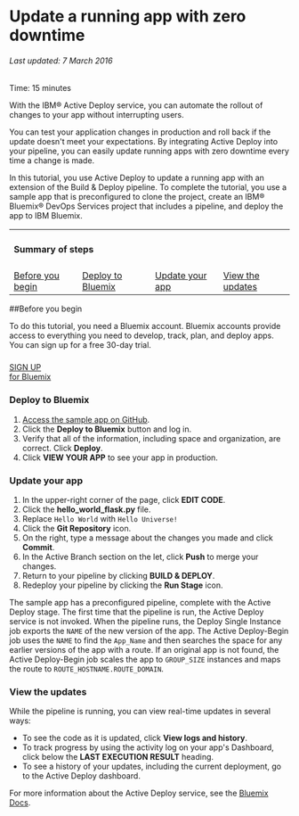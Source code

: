 # Update a running app with zero downtime

###### Last updated: 7 March 2016

Time: 15 minutes

With the IBM&reg; Active Deploy service, you can automate the rollout of changes to your app without interrupting users. 

You can test your application changes in production and roll back if the update doesn't meet your expectations. By integrating Active Deploy into your pipeline, you can easily update running apps with zero downtime every time a change is made.

In this tutorial, you use Active Deploy to update a running app with an extension of the Build &amp; Deploy pipeline. To complete the tutorial, you use a sample app that is preconfigured to clone the project, create an IBM&reg; Bluemix&reg; DevOps Services project that includes a pipeline, and deploy the app to IBM Bluemix.

<div class="table-of-contents">
 <table>
   <tr>
     <td colspan="4"><h4>Summary of steps</h4></td>
   </tr>
   <tr>
     <td><a href="#prereq">Before you begin</a></td>
     <td><a href="#deploy">Deploy to Bluemix</a></td>
     <td><a href="#update">Update your app</a></td>
     <td><a href="#view">View the updates</a></td>
   </tr>
 </table>
</div>

<a name='prereq'></a>
##Before you begin

To do this tutorial, you need a Bluemix account. Bluemix accounts provide access to everything you need to develop, track, plan, and deploy apps. You can sign up for a free 30-day trial. 

<h5> </h5>
<div class="container-fluid small_bottom_space">
   <div class="row pbl button-links" id="overview-links">
		<a href="https://login.jazz.net/psso/proxy/jazzregister?redirect_uri=https%3A%2F%2Fhub.jazz.net%2F" target="_blank" alt-text="Sign up"> 
			<div class="hollowButton">SIGN UP<div class="extra-title">for Bluemix </div>
			</div>
		</a>
   </div>
</div>

<a name='deploy'></a>
### Deploy to Bluemix

1. [Access the sample app on GitHub](https://github.com/IBM-Bluemix/active-deploy/tree/master/sample-apps/pipeline).
2. Click the **Deploy to Bluemix** button and log in.
3. Verify that all of the information, including space and organization, are correct. Click **Deploy**.
4. Click **VIEW YOUR APP** to see your app in production.

<a name='update'></a>
### Update your app

1. In the upper-right corner of the page, click **EDIT CODE**.
2. Click the **hello_world_flask.py** file.
3. Replace `Hello World` with `Hello Universe!`
4. Click the **Git Repository** icon.
5. On the right, type a message about the changes you made and click **Commit**.
6. In the Active Branch section on the let, click **Push** to merge your changes.
7. Return to your pipeline by clicking **BUILD &amp; DEPLOY**.
8. Redeploy your pipeline by clicking the **Run Stage** icon.

The sample app has a preconfigured pipeline, complete with the Active Deploy stage. The first time that the pipeline is run, the Active Deploy service is not invoked. When the pipeline runs, the Deploy Single Instance job exports the `NAME` of the new version of the app. The Active Deploy-Begin job uses the `NAME` to find the `App_Name` and then searches the space for any earlier versions of the app with a route. If an original app is not found, the Active Deploy-Begin job scales the app to `GROUP_SIZE` instances and maps the route to `ROUTE_HOSTNAME.ROUTE_DOMAIN`.

<a name='view'></a>
### View the updates

While the pipeline is running, you can view real-time updates in several ways:

   * To see the code as it is updated, click **View logs and history**.
   * To track progress by using the activity log on your app's Dashboard, click below the **LAST EXECUTION RESULT** heading.
   * To see a history of your updates, including the current deployment, go to the Active Deploy dashboard.

For more information about the Active Deploy service, see the [Bluemix Docs](https://www.ng.bluemix.net/docs/services/ActiveDeploy/index.html).
